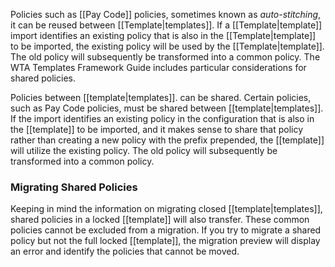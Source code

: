 Policies such as [[Pay Code]] policies, sometimes known as *auto-stitching*, it can be reused between [[Template|templates]]. If a [[Template|template]] import identifies an existing policy that is also in the [[Template|template]] to be imported, the existing policy will be used by the [[Template|template]]. The old policy will subsequently be transformed into a common policy. The WTA Templates Framework Guide includes particular considerations for shared policies.

Policies between [[template|templates]]. can be shared. Certain policies, such as Pay Code policies, must be shared between [[template|templates]]. If the import identifies an existing policy in the configuration that is also in the [[template]] to be imported, and it makes sense to share that policy rather than creating a new policy with the prefix prepended, the [[template]] will utilize the existing policy. The old policy will subsequently be transformed into a common policy.

### Migrating Shared Policies

Keeping in mind the information on migrating closed [[template|templates]], shared policies in a locked [[template]] will also transfer. These common policies cannot be excluded from a migration. If you try to migrate a shared policy but not the full locked [[template]], the migration preview will display an error and identify the policies that cannot be moved.
